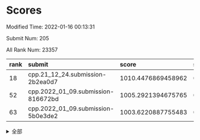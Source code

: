 # Scores

Modified Time: 2022-01-16 00:13:31

Submit Num: 205

All Rank Num: 23357

| rank |               submit               |       score        |       sigma        | pk_num |
| :--- | :--------------------------------- | :----------------- | :----------------- | :----- |
| 18   | cpp.21_12_24.submission-2b2ea0d7   | 1010.4476869458962 | 0.7605338324875914 | 460    |
| 52   | cpp.2022_01_09.submission-816672bd | 1005.2921394675765 | 0.718546079949254  | 451    |
| 63   | cpp.2022_01_09.submission-5b0e3de2 | 1003.6220887755483 | 0.7173055437821639 | 452    |


<details>
<summary>全部</summary>

| rank |                 submit                 |       score        |       sigma        | pk_num |
| :--- | :------------------------------------- | :----------------- | :----------------- | :----- |
| 1    | gobigger.level_3.submission_level_3_9  | 1011.6963618943469 | 0.7768419670938551 | 456    |
| 2    | gobigger.level_3.submission_level_3_2  | 1011.5214330108731 | 0.7504365477050376 | 461    |
| 3    | gobigger.level_3.submission_level_3_10 | 1011.5205516359745 | 0.7939614496762627 | 458    |
| 4    | gobigger.level_3.submission_level_3_38 | 1011.469860844707  | 0.782694412778554  | 453    |
| 5    | gobigger.level_3.submission_level_3_25 | 1011.2250109830713 | 0.7819802168078942 | 459    |
| 6    | gobigger.level_3.submission_level_3_11 | 1010.9896653135136 | 0.760424980830327  | 462    |
| 7    | gobigger.level_3.submission_level_3_43 | 1010.9742937450472 | 0.7670952520031493 | 453    |
| 8    | gobigger.level_3.submission_level_3_20 | 1010.8500453360653 | 0.7620896567202016 | 460    |
| 9    | gobigger.level_3.submission_level_3_27 | 1010.8422778464566 | 0.7676841174775557 | 461    |
| 10   | gobigger.level_3.submission_level_3_35 | 1010.770433969351  | 0.7666626068940305 | 456    |
| 11   | gobigger.level_3.submission_level_3_16 | 1010.740708563718  | 0.7507159342332881 | 453    |
| 12   | gobigger.level_3.submission_level_3_31 | 1010.6935336123984 | 0.7596705134789934 | 458    |
| 13   | gobigger.level_3.submission_level_3_32 | 1010.6776511155969 | 0.7784129496822765 | 452    |
| 14   | gobigger.level_3.submission_level_3_34 | 1010.6023775038593 | 0.7663263687660374 | 458    |
| 15   | gobigger.level_3.submission_level_3_12 | 1010.5239282330256 | 0.766805463397242  | 456    |
| 16   | gobigger.level_3.submission_level_3_21 | 1010.4721955828336 | 0.7532331269581227 | 455    |
| 17   | gobigger.level_3.submission_level_3_36 | 1010.453058750984  | 0.7513278999366406 | 455    |
| 18   | cpp.21_12_24.submission-2b2ea0d7       | 1010.4476869458962 | 0.7605338324875914 | 460    |
| 19   | gobigger.level_3.submission_level_3_47 | 1010.3940784667944 | 0.7627230429594483 | 459    |
| 20   | gobigger.level_3.submission_level_3_37 | 1010.3349265969364 | 0.7879161235974564 | 447    |
| 21   | gobigger.level_3.submission_level_3_18 | 1010.1807140997438 | 0.7602085519661704 | 458    |
| 22   | gobigger.level_3.submission_level_3_48 | 1010.163096672301  | 0.7447159079614024 | 455    |
| 23   | gobigger.level_3.submission_level_3_40 | 1009.9680282454538 | 0.7565438103539205 | 453    |
| 24   | gobigger.level_3.submission_level_3_41 | 1009.9582808108444 | 0.7812736243256617 | 450    |
| 25   | gobigger.level_3.submission_level_3_1  | 1009.888452024297  | 0.7634781225279165 | 461    |
| 26   | gobigger.level_3.submission_level_3_6  | 1009.8870705640487 | 0.7555456541113228 | 460    |
| 27   | gobigger.level_3.submission_level_3_44 | 1009.8400707421555 | 0.7574385682909817 | 461    |
| 28   | gobigger.level_3.submission_level_3_17 | 1009.8039398922781 | 0.7445881328198458 | 462    |
| 29   | gobigger.level_3.submission_level_3_49 | 1009.7867446837306 | 0.7713475745939378 | 455    |
| 30   | gobigger.level_3.submission_level_3_3  | 1009.7656076901371 | 0.7654754912338646 | 459    |
| 31   | gobigger.level_3.submission_level_3_39 | 1009.7399291600115 | 0.7436919599835227 | 453    |
| 32   | gobigger.level_3.submission_level_3_29 | 1009.6167016892978 | 0.7577769368211829 | 453    |
| 33   | gobigger.level_3.submission_level_3_30 | 1009.5676885382067 | 0.753695914737243  | 457    |
| 34   | gobigger.level_3.submission_level_3_4  | 1009.5420936929975 | 0.7532614305808131 | 460    |
| 35   | gobigger.level_3.submission_level_3_13 | 1009.5370948936992 | 0.7682031793111651 | 459    |
| 36   | gobigger.level_3.submission_level_3_33 | 1009.4871451810279 | 0.76623049121373   | 453    |
| 37   | gobigger.level_3.submission_level_3_15 | 1009.4442872153508 | 0.7492523416108632 | 457    |
| 38   | gobigger.level_3.submission_level_3_42 | 1009.3900895606938 | 0.7435283833233653 | 456    |
| 39   | gobigger.level_3.submission_level_3_7  | 1009.3758192486998 | 0.7618369232934264 | 452    |
| 40   | gobigger.level_3.submission_level_3_0  | 1009.3665799378075 | 0.7714123730866538 | 457    |
| 41   | gobigger.level_3.submission_level_3_14 | 1009.3461840636767 | 0.7508239949758766 | 458    |
| 42   | gobigger.level_3.submission_level_3_45 | 1009.325765361585  | 0.7349131120050311 | 457    |
| 43   | gobigger.level_3.submission_level_3_23 | 1009.2194491862452 | 0.7658184594827973 | 456    |
| 44   | gobigger.level_3.submission_level_3_26 | 1009.2030442193685 | 0.7491376104097164 | 453    |
| 45   | gobigger.level_3.submission_level_3_24 | 1009.0629416132332 | 0.75082212825931   | 458    |
| 46   | gobigger.level_3.submission_level_3_22 | 1008.9816279050035 | 0.7742780878373003 | 459    |
| 47   | gobigger.level_3.submission_level_3_19 | 1008.7092988202012 | 0.7594587618435921 | 447    |
| 48   | gobigger.level_3.submission_level_3_5  | 1008.6938261102744 | 0.7545437729868713 | 455    |
| 49   | gobigger.level_3.submission_level_3_8  | 1008.5261999652585 | 0.7690153014586222 | 453    |
| 50   | gobigger.level_3.submission_level_3_28 | 1008.296687816119  | 0.7467940257964258 | 452    |
| 51   | gobigger.level_3.submission_level_3_46 | 1007.7929738226304 | 0.7483342973246524 | 453    |
| 52   | cpp.2022_01_09.submission-816672bd     | 1005.2921394675765 | 0.718546079949254  | 451    |
| 53   | gobigger.level_1.submission_level_1_13 | 1005.160350050044  | 0.729103080894347  | 460    |
| 54   | gobigger.level_1.submission_level_1_38 | 1004.7774637891579 | 0.7146431215054995 | 456    |
| 55   | gobigger.level_1.submission_level_1_2  | 1004.3507396925662 | 0.7272579654499476 | 457    |
| 56   | gobigger.level_1.submission_level_1_1  | 1004.3256182890007 | 0.7132624400454638 | 460    |
| 57   | gobigger.level_1.submission_level_1_22 | 1004.127830121953  | 0.7276176359410682 | 455    |
| 58   | gobigger.level_1.submission_level_1_43 | 1004.096317754119  | 0.7168240493759377 | 462    |
| 59   | gobigger.level_1.submission_level_1_31 | 1004.0463324875303 | 0.7204220675950541 | 450    |
| 60   | gobigger.level_1.submission_level_1_40 | 1003.7294281937758 | 0.730797563282323  | 458    |
| 61   | gobigger.level_1.submission_level_1_24 | 1003.7209475138424 | 0.7162280597655952 | 455    |
| 62   | gobigger.level_1.submission_level_1_29 | 1003.6791270684884 | 0.7017901120874971 | 459    |
| 63   | cpp.2022_01_09.submission-5b0e3de2     | 1003.6220887755483 | 0.7173055437821639 | 452    |
| 64   | gobigger.level_1.submission_level_1_46 | 1003.6183654093587 | 0.7262560947195231 | 458    |
| 65   | gobigger.level_1.submission_level_1_5  | 1003.6103371052925 | 0.7286257654089148 | 459    |
| 66   | gobigger.level_1.submission_level_1_32 | 1003.4441382600978 | 0.7189708457865642 | 453    |
| 67   | gobigger.level_1.submission_level_1_35 | 1003.4084437745894 | 0.7114245010006146 | 459    |
| 68   | gobigger.level_1.submission_level_1_14 | 1003.3707403023043 | 0.7102573924396328 | 455    |
| 69   | gobigger.level_1.submission_level_1_4  | 1003.3359947528936 | 0.7119366848732744 | 462    |
| 70   | gobigger.level_1.submission_level_1_30 | 1003.318225490329  | 0.7162158439587348 | 454    |
| 71   | gobigger.level_1.submission_level_1_7  | 1003.2985154299621 | 0.7120124328730568 | 453    |
| 72   | gobigger.level_1.submission_level_1_9  | 1003.2889450446567 | 0.7117449136981283 | 457    |
| 73   | gobigger.level_1.submission_level_1_6  | 1003.2888812314055 | 0.7140671101340391 | 457    |
| 74   | gobigger.level_1.submission_level_1_27 | 1003.2239631839702 | 0.7288599804311501 | 454    |
| 75   | gobigger.level_1.submission_level_1_25 | 1003.1887265689093 | 0.720701111325236  | 455    |
| 76   | gobigger.level_1.submission_level_1_17 | 1003.0754896423956 | 0.7169240650763314 | 461    |
| 77   | gobigger.level_1.submission_level_1_28 | 1003.0737283934521 | 0.7112026693184536 | 457    |
| 78   | gobigger.level_1.submission_level_1_42 | 1003.027325691008  | 0.7177487201997531 | 457    |
| 79   | gobigger.level_1.submission_level_1_23 | 1003.0083179233807 | 0.7209122825956961 | 459    |
| 80   | gobigger.level_1.submission_level_1_41 | 1002.9979287705856 | 0.7087677210731572 | 460    |
| 81   | gobigger.level_1.submission_level_1_33 | 1002.9661396348994 | 0.7177159526936199 | 456    |
| 82   | gobigger.level_1.submission_level_1_18 | 1002.9355370753104 | 0.7211709060789417 | 455    |
| 83   | gobigger.level_1.submission_level_1_15 | 1002.9322454127116 | 0.7112438466734132 | 459    |
| 84   | gobigger.level_1.submission_level_1_49 | 1002.8766378154179 | 0.7205207101961917 | 455    |
| 85   | gobigger.level_1.submission_level_1_39 | 1002.8450507685963 | 0.717228413426507  | 459    |
| 86   | gobigger.level_1.submission_level_1_36 | 1002.8102995055489 | 0.7089258782266065 | 454    |
| 87   | gobigger.level_1.submission_level_1_8  | 1002.8001505181276 | 0.7184770732323902 | 453    |
| 88   | gobigger.level_1.submission_level_1_20 | 1002.7561791803203 | 0.7122332907331025 | 453    |
| 89   | gobigger.level_1.submission_level_1_37 | 1002.735480691711  | 0.7171001626047928 | 458    |
| 90   | gobigger.level_1.submission_level_1_16 | 1002.6227216812287 | 0.7306779560858405 | 459    |
| 91   | gobigger.level_1.submission_level_1_12 | 1002.6108319017849 | 0.7094280648981749 | 457    |
| 92   | gobigger.level_1.submission_level_1_45 | 1002.5479930582605 | 0.7255364161674107 | 450    |
| 93   | gobigger.level_1.submission_level_1_26 | 1002.5473015456306 | 0.7186828084845943 | 453    |
| 94   | gobigger.level_1.submission_level_1_21 | 1002.3578419245806 | 0.7094907214391665 | 456    |
| 95   | gobigger.level_1.submission_level_1_47 | 1002.3247295640527 | 0.7165506775788589 | 452    |
| 96   | gobigger.level_1.submission_level_1_44 | 1002.2600649922272 | 0.7018691752997303 | 457    |
| 97   | gobigger.level_1.submission_level_1_48 | 1002.2554834070987 | 0.712741834435443  | 451    |
| 98   | gobigger.level_1.submission_level_1_3  | 1002.2310975426772 | 0.7105881283052163 | 454    |
| 99   | gobigger.level_1.submission_level_1_10 | 1002.0522218024357 | 0.7167041602513925 | 452    |
| 100  | gobigger.level_1.submission_level_1_11 | 1001.8894741075985 | 0.7007494757753587 | 461    |
| 101  | gobigger.level_1.submission_level_1_19 | 1001.8255095382676 | 0.713008719115569  | 452    |
| 102  | gobigger.level_1.submission_level_1_0  | 1001.8015765781321 | 0.7036846332036927 | 457    |
| 103  | gobigger.level_1.submission_level_1_34 | 1001.7973857356403 | 0.7219767912625454 | 455    |
| 104  | gobigger.random.submission_random_33   | 997.3813720100247  | 0.7016784886921779 | 452    |
| 105  | gobigger.random.submission_random_20   | 996.9834297843225  | 0.6912328168317091 | 457    |
| 106  | gobigger.random.submission_random_11   | 996.8415826730866  | 0.7044469681659964 | 456    |
| 107  | gobigger.random.submission_random_28   | 996.7656432254867  | 0.7064815956154429 | 453    |
| 108  | gobigger.random.submission_random_32   | 996.6597900790226  | 0.7085269921313856 | 455    |
| 109  | gobigger.random.submission_random_10   | 996.638060168722   | 0.7108168298600672 | 456    |
| 110  | gobigger.random.submission_random_26   | 996.61017641908    | 0.7026768822514471 | 454    |
| 111  | gobigger.random.submission_random_18   | 996.595887450874   | 0.7017739809998735 | 457    |
| 112  | gobigger.random.submission_random_41   | 996.5903238886145  | 0.7053628389497343 | 455    |
| 113  | gobigger.random.submission_random_8    | 996.5571725801848  | 0.7242812083218754 | 454    |
| 114  | gobigger.random.submission_random_24   | 996.5009709064735  | 0.7071322522001832 | 448    |
| 115  | gobigger.random.submission_random_47   | 996.4503336014504  | 0.7127572573027613 | 458    |
| 116  | gobigger.random.submission_random_22   | 996.3322192462888  | 0.6988000782688893 | 458    |
| 117  | gobigger.random.submission_random_40   | 996.3006990966408  | 0.6978642320643957 | 454    |
| 118  | gobigger.random.submission_random_3    | 996.2871723650204  | 0.7091896802119921 | 455    |
| 119  | gobigger.random.submission_random_48   | 996.2728483837693  | 0.7088544103588955 | 453    |
| 120  | gobigger.random.submission_random_25   | 996.2329534036462  | 0.7195670354472601 | 450    |
| 121  | gobigger.random.submission_random_7    | 996.1854212185464  | 0.7077140691688004 | 456    |
| 122  | gobigger.random.submission_random_35   | 996.1792942297923  | 0.7130815210815952 | 459    |
| 123  | gobigger.random.submission_random_21   | 996.156583229466   | 0.7153960621037251 | 450    |
| 124  | gobigger.random.submission_random_12   | 996.1517213164342  | 0.7051278573275117 | 457    |
| 125  | gobigger.random.submission_random_19   | 996.0414029881459  | 0.7131467851933418 | 456    |
| 126  | gobigger.random.submission_random_6    | 996.0243251845959  | 0.7047447995536018 | 455    |
| 127  | gobigger.random.submission_random_42   | 996.0231966081926  | 0.7196957782747335 | 456    |
| 128  | gobigger.random.submission_random_13   | 995.9877695766007  | 0.7235406800244352 | 459    |
| 129  | gobigger.random.submission_random_9    | 995.9866664618451  | 0.707719090730149  | 453    |
| 130  | gobigger.random.submission_random_17   | 995.8977922106216  | 0.7127337253875496 | 456    |
| 131  | gobigger.random.submission_random_38   | 995.8688920502044  | 0.7158016928489593 | 456    |
| 132  | gobigger.random.submission_random_39   | 995.8445781617244  | 0.7050059433488277 | 451    |
| 133  | gobigger.random.submission_random_46   | 995.7897718177105  | 0.7063176298671858 | 454    |
| 134  | gobigger.random.submission_random_45   | 995.7774381275649  | 0.713296392141071  | 454    |
| 135  | gobigger.random.submission_random_44   | 995.7200178096188  | 0.7112655726375947 | 458    |
| 136  | gobigger.random.submission_random_15   | 995.7081310284392  | 0.7131659404867042 | 454    |
| 137  | gobigger.random.submission_random_49   | 995.6853698322844  | 0.7145170984282608 | 456    |
| 138  | gobigger.random.submission_random_30   | 995.6686954734295  | 0.709198271070671  | 457    |
| 139  | gobigger.random.submission_random_14   | 995.6463848566842  | 0.7022768306193525 | 457    |
| 140  | gobigger.random.submission_random_2    | 995.6085928668888  | 0.7047417441810471 | 458    |
| 141  | gobigger.random.submission_random_31   | 995.5213267513649  | 0.7057301749271689 | 454    |
| 142  | gobigger.random.submission_random_34   | 995.5089809525954  | 0.7084834167821873 | 459    |
| 143  | gobigger.random.submission_random_0    | 995.3978138008026  | 0.7071119435334409 | 453    |
| 144  | gobigger.random.submission_random_36   | 995.323845482148   | 0.7140868229228566 | 454    |
| 145  | gobigger.random.submission_random_29   | 995.2459000868125  | 0.7164588059698119 | 452    |
| 146  | gobigger.random.submission_random_43   | 995.1211122928004  | 0.7352210507138032 | 455    |
| 147  | gobigger.random.submission_random_1    | 995.1089809377779  | 0.7025898538175118 | 456    |
| 148  | gobigger.random.submission_random_16   | 994.9979453205616  | 0.7171342857865404 | 457    |
| 149  | gobigger.random.submission_random_5    | 994.8673622891347  | 0.7158456192533287 | 459    |
| 150  | gobigger.random.submission_random_4    | 994.754381325388   | 0.7298729738759919 | 457    |
| 151  | gobigger.random.submission_random_23   | 994.6157443364159  | 0.7149314120354251 | 459    |
| 152  | gobigger.random.submission_random_37   | 994.5976199167849  | 0.713103035429769  | 452    |
| 153  | gobigger.level_2.submission_level_2_37 | 994.5584109149195  | 0.7178694218962276 | 455    |
| 154  | gobigger.random.submission_random_27   | 994.4649796404364  | 0.7202484774309217 | 457    |
| 155  | gobigger.level_2.submission_level_2_29 | 994.1219676214628  | 0.73273745852253   | 453    |
| 156  | gobigger.level_2.submission_level_2_13 | 993.7488291527733  | 0.7271506599614586 | 457    |
| 157  | gobigger.level_2.submission_level_2_1  | 993.5327091370393  | 0.7233869373205508 | 451    |
| 158  | gobigger.level_2.submission_level_2_36 | 993.4627913899453  | 0.7261977516314051 | 455    |
| 159  | gobigger.level_2.submission_level_2_11 | 993.4397912406737  | 0.7286753423253831 | 458    |
| 160  | gobigger.level_2.submission_level_2_9  | 993.4307154798352  | 0.7281316305440138 | 458    |
| 161  | gobigger.level_2.submission_level_2_39 | 993.4153257575315  | 0.7199141897934895 | 450    |
| 162  | gobigger.level_2.submission_level_2_46 | 993.4076986431695  | 0.7478261831096971 | 455    |
| 163  | gobigger.level_2.submission_level_2_40 | 993.3848419076987  | 0.7433099311223376 | 457    |
| 164  | gobigger.level_2.submission_level_2_31 | 993.0581420620289  | 0.730250880397965  | 455    |
| 165  | gobigger.level_2.submission_level_2_10 | 993.0504273467634  | 0.7242445900928222 | 451    |
| 166  | gobigger.level_2.submission_level_2_47 | 992.8436339331271  | 0.7500765166742431 | 456    |
| 167  | gobigger.level_2.submission_level_2_24 | 992.8070803485252  | 0.7267899946210411 | 455    |
| 168  | gobigger.level_2.submission_level_2_30 | 992.7606801908875  | 0.7354447916460861 | 455    |
| 169  | gobigger.level_2.submission_level_2_32 | 992.7172763554286  | 0.7399616480198623 | 457    |
| 170  | gobigger.level_2.submission_level_2_44 | 992.6747573768396  | 0.7487476977197188 | 459    |
| 171  | gobigger.level_2.submission_level_2_35 | 992.6594419999441  | 0.7379742329334918 | 457    |
| 172  | gobigger.level_2.submission_level_2_41 | 992.6028324805574  | 0.745154660520475  | 455    |
| 173  | gobigger.level_2.submission_level_2_45 | 992.5704790317618  | 0.7383767170550046 | 457    |
| 174  | gobigger.level_2.submission_level_2_49 | 992.5429524676166  | 0.7641506422515613 | 456    |
| 175  | gobigger.level_2.submission_level_2_42 | 992.5316102952345  | 0.7445344177161591 | 461    |
| 176  | gobigger.level_2.submission_level_2_5  | 992.3592871362583  | 0.764614415819083  | 450    |
| 177  | gobigger.level_2.submission_level_2_3  | 992.1840196968082  | 0.7416136090095662 | 458    |
| 178  | gobigger.level_2.submission_level_2_34 | 992.049401220767   | 0.7445707981812668 | 459    |
| 179  | gobigger.level_2.submission_level_2_0  | 992.043191233172   | 0.728772470748232  | 454    |
| 180  | gobigger.level_2.submission_level_2_33 | 991.7970085510804  | 0.7561361281116556 | 451    |
| 181  | gobigger.level_2.submission_level_2_20 | 991.6891609580216  | 0.7373441759196734 | 456    |
| 182  | gobigger.level_2.submission_level_2_16 | 991.6767564534127  | 0.7457033952060629 | 455    |
| 183  | gobigger.level_2.submission_level_2_21 | 991.6602394209812  | 0.7453897128955956 | 457    |
| 184  | gobigger.level_2.submission_level_2_22 | 991.5774910472933  | 0.7310508972505283 | 452    |
| 185  | gobigger.level_2.submission_level_2_27 | 991.4504225097803  | 0.7364596821944711 | 454    |
| 186  | gobigger.level_2.submission_level_2_2  | 991.4379522599764  | 0.7518866605703078 | 455    |
| 187  | gobigger.level_2.submission_level_2_7  | 991.3869789068469  | 0.7421100963501647 | 456    |
| 188  | gobigger.level_2.submission_level_2_28 | 991.3427052444412  | 0.7522034903252866 | 458    |
| 189  | gobigger.level_2.submission_level_2_12 | 991.2638230769087  | 0.7622439848768319 | 457    |
| 190  | gobigger.level_2.submission_level_2_14 | 991.2185735872736  | 0.7431098255795249 | 458    |
| 191  | gobigger.level_2.submission_level_2_8  | 991.1743758595412  | 0.76605880155458   | 455    |
| 192  | gobigger.level_2.submission_level_2_19 | 991.1540184774761  | 0.7482833835944596 | 456    |
| 193  | gobigger.level_2.submission_level_2_48 | 991.1439420936354  | 0.761189725019703  | 452    |
| 194  | gobigger.level_2.submission_level_2_43 | 991.0282818574666  | 0.7525116909905074 | 455    |
| 195  | gobigger.level_2.submission_level_2_4  | 991.0265124930999  | 0.7533792820950687 | 454    |
| 196  | gobigger.level_2.submission_level_2_6  | 990.9520184525179  | 0.756589843050796  | 456    |
| 197  | gobigger.level_2.submission_level_2_17 | 990.9046579904664  | 0.7607109716798298 | 459    |
| 198  | gobigger.level_2.submission_level_2_38 | 990.8514011557425  | 0.7564376028721411 | 456    |
| 199  | gobigger.level_2.submission_level_2_18 | 990.758583188137   | 0.7661943061229621 | 458    |
| 200  | gobigger.level_2.submission_level_2_26 | 990.7359259783642  | 0.7589965968916796 | 459    |
| 201  | gobigger.level_2.submission_level_2_15 | 990.6570259681594  | 0.774205810887642  | 451    |
| 202  | gobigger.level_2.submission_level_2_23 | 990.6223383703198  | 0.7450953170333379 | 460    |
| 203  | gobigger.level_2.submission_level_2_25 | 990.3922230481336  | 0.7802230221324381 | 457    |
| 204  | gobigger.none.submission_none_1        | 978.4727222498952  | 1.2139378664772258 | 455    |
| 205  | gobigger.none.submission_none_0        | 976.0243558654456  | 1.4428230844216552 | 457    |

</details>